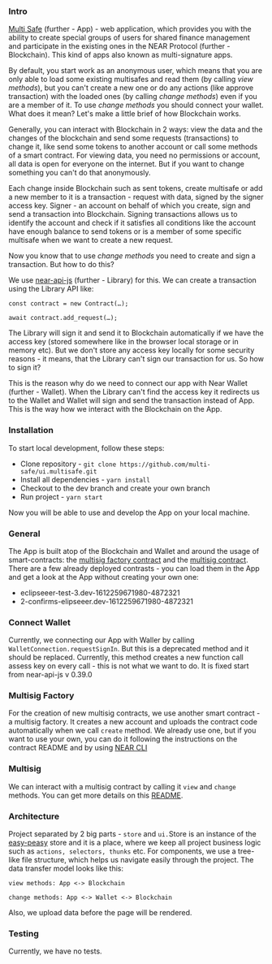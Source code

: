 ### Intro

[Multi Safe](https://multisafe.io/) (further - App) - web application, which provides you with
the ability to create special groups of users for shared finance management and
participate in the existing ones in the NEAR Protocol (further - Blockchain).
This kind of apps also known as multi-signature apps.

By default, you start work as an anonymous user, which means that you are only able to load
some existing multisafes and read them (by calling _view methods_), but you can't create a
new one or do any actions (like approve transaction) with the loaded ones (by calling _change methods_)
even if you are a member of it. To use _change methods_ you should connect your wallet.
What does it mean? Let's make a little brief of how Blockchain works.

Generally, you can interact with Blockchain in 2 ways: view the data and the changes of the
blockchain and send some requests (transactions) to change it, like send some tokens to another
account or call some methods of a smart contract. For viewing data, you need no permissions
or account, all data is open for everyone on the internet. But if you want to change something
you can't do that anonymously.

Each change inside Blockchain such as sent tokens, create multisafe or add a new member to
it is a transaction - request with data, signed by the signer access key. Signer - an account
on behalf of which you create, sign and send a transaction into Blockchain. Signing transactions
allows us to identify the account and check if it satisfies all conditions like the account
have enough balance to send tokens or is a member of some specific multisafe when we want
to create a new request.

Now you know that to use _change methods_ you need to create and sign a transaction. But how to do this?

We use [near-api-js](https://github.com/near/near-api-js) (further - Library) for this.
We can create a transaction using the Library API like:

`const contract = new Contract(…);`

`await contract.add_request(…);`

The Library will sign it and send it to Blockchain automatically if we have the access key
(stored somewhere like in the browser local storage or in memory etc). But we don't store any
access key locally for some security reasons - it means, that the Library can't sign our
transaction for us. So how to sign it?

This is the reason why do we need to connect our app with Near Wallet (further - Wallet).
When the Library can't find the access key it redirects us to the Wallet and Wallet will
sign and send the transaction instead of App. This is the way how we interact with the Blockchain on the App.

###

### Installation

To start local development, follow these steps:

- Clone repository - `git clone https://github.com/multi-safe/ui.multisafe.git`
- Install all dependencies - `yarn install`
- Checkout to the dev branch and create your own branch
- Run project - `yarn start`

Now you will be able to use and develop the App on your local machine.

### General

The App is built atop of the Blockchain and Wallet and around the usage of smart-contracts:
the [multisig factory contract](https://github.com/near/core-contracts/tree/extend-multisig/multisig-factory)
and the [multisig contract](https://github.com/near/core-contracts/tree/extend-multisig/multisig2).
There are a few already deployed contrasts - you can load them in the App and get a look at
the App without creating your own one:

- eclipseeer-test-3.dev-1612259671980-4872321
- 2-confirms-elipseeer.dev-1612259671980-4872321

### Connect Wallet

Currently, we connecting our App with Waller by calling `WalletConnection.requestSignIn`.
But this is a deprecated method and it should be replaced. Currently, this method creates
a new function call assess key on every call - this is not what we want to do.
It is fixed start from near-api-js v 0.39.0

### Multisig Factory

For the creation of new multisig contracts, we use another smart contract - a multisig factory.
It creates a new account and uploads the contract code automatically when we call `create` method.
We already use one, but if you want to use your own, you can do it following the
instructions on the contract README and by using [NEAR CLI](https://github.com/near/near-cli)

### Multisig

We can interact with a multisig contract by calling it `view` and `change` methods. You can get
more details on this [README](https://github.com/near/core-contracts/blob/extend-multisig/multisig2/README.md).

### Architecture

Project separated by 2 big parts - `store` and `ui.`Store is an instance of
the [easy-peasy](https://easy-peasy.now.sh/) store and it is a place, where we
keep all project business logic such as `actions, selectors, thunks` etc.
For components, we use a tree-like file structure, which helps us navigate easily
through the project. The data transfer model looks like this:

`view methods: App <-> Blockchain`

`change methods: App <-> Wallet <-> Blockchain `

Also, we upload data before the page will be rendered.

### Testing

Currently, we have no tests.
